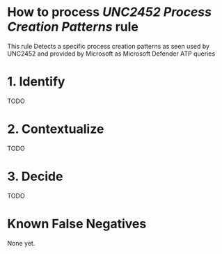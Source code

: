 # How to process *UNC2452 Process Creation Patterns* rule
This rule Detects a specific process creation patterns as seen used by UNC2452 and provided by Microsoft as Microsoft Defender ATP queries

# 1. Identify
TODO

# 2. Contextualize
TODO

# 3. Decide
TODO

# Known False Negatives
None yet.
